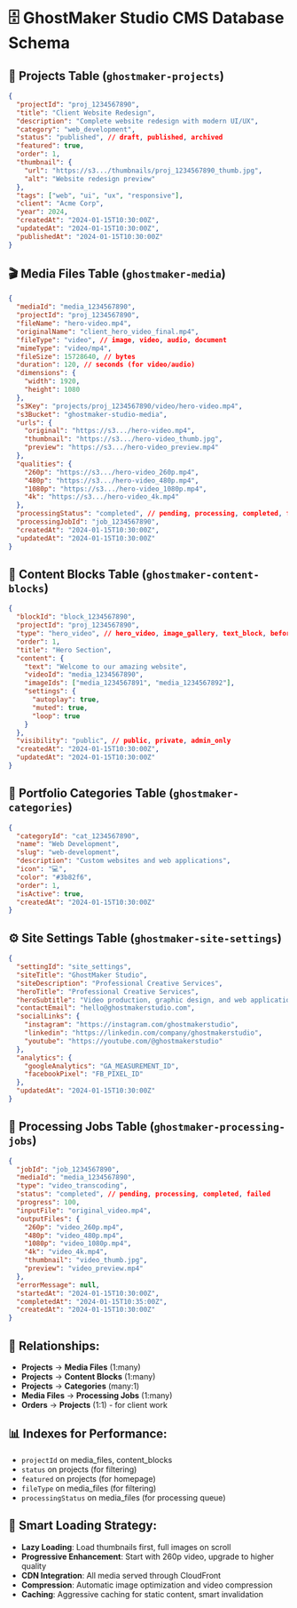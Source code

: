 # 🗄️ GhostMaker Studio CMS Database Schema

## **📁 Projects Table (`ghostmaker-projects`)**
```json
{
  "projectId": "proj_1234567890",
  "title": "Client Website Redesign",
  "description": "Complete website redesign with modern UI/UX",
  "category": "web_development",
  "status": "published", // draft, published, archived
  "featured": true,
  "order": 1,
  "thumbnail": {
    "url": "https://s3.../thumbnails/proj_1234567890_thumb.jpg",
    "alt": "Website redesign preview"
  },
  "tags": ["web", "ui", "ux", "responsive"],
  "client": "Acme Corp",
  "year": 2024,
  "createdAt": "2024-01-15T10:30:00Z",
  "updatedAt": "2024-01-15T10:30:00Z",
  "publishedAt": "2024-01-15T10:30:00Z"
}
```

## **🎬 Media Files Table (`ghostmaker-media`)**
```json
{
  "mediaId": "media_1234567890",
  "projectId": "proj_1234567890",
  "fileName": "hero-video.mp4",
  "originalName": "client_hero_video_final.mp4",
  "fileType": "video", // image, video, audio, document
  "mimeType": "video/mp4",
  "fileSize": 15728640, // bytes
  "duration": 120, // seconds (for video/audio)
  "dimensions": {
    "width": 1920,
    "height": 1080
  },
  "s3Key": "projects/proj_1234567890/video/hero-video.mp4",
  "s3Bucket": "ghostmaker-studio-media",
  "urls": {
    "original": "https://s3.../hero-video.mp4",
    "thumbnail": "https://s3.../hero-video_thumb.jpg",
    "preview": "https://s3.../hero-video_preview.mp4"
  },
  "qualities": {
    "260p": "https://s3.../hero-video_260p.mp4",
    "480p": "https://s3.../hero-video_480p.mp4", 
    "1080p": "https://s3.../hero-video_1080p.mp4",
    "4k": "https://s3.../hero-video_4k.mp4"
  },
  "processingStatus": "completed", // pending, processing, completed, failed
  "processingJobId": "job_1234567890",
  "createdAt": "2024-01-15T10:30:00Z",
  "updatedAt": "2024-01-15T10:30:00Z"
}
```

## **📝 Content Blocks Table (`ghostmaker-content-blocks`)**
```json
{
  "blockId": "block_1234567890",
  "projectId": "proj_1234567890",
  "type": "hero_video", // hero_video, image_gallery, text_block, before_after
  "order": 1,
  "title": "Hero Section",
  "content": {
    "text": "Welcome to our amazing website",
    "videoId": "media_1234567890",
    "imageIds": ["media_1234567891", "media_1234567892"],
    "settings": {
      "autoplay": true,
      "muted": true,
      "loop": true
    }
  },
  "visibility": "public", // public, private, admin_only
  "createdAt": "2024-01-15T10:30:00Z",
  "updatedAt": "2024-01-15T10:30:00Z"
}
```

## **🎨 Portfolio Categories Table (`ghostmaker-categories`)**
```json
{
  "categoryId": "cat_1234567890",
  "name": "Web Development",
  "slug": "web-development",
  "description": "Custom websites and web applications",
  "icon": "💻",
  "color": "#3b82f6",
  "order": 1,
  "isActive": true,
  "createdAt": "2024-01-15T10:30:00Z"
}
```

## **⚙️ Site Settings Table (`ghostmaker-site-settings`)**
```json
{
  "settingId": "site_settings",
  "siteTitle": "GhostMaker Studio",
  "siteDescription": "Professional Creative Services",
  "heroTitle": "Professional Creative Services",
  "heroSubtitle": "Video production, graphic design, and web applications that bring your vision to life",
  "contactEmail": "hello@ghostmakerstudio.com",
  "socialLinks": {
    "instagram": "https://instagram.com/ghostmakerstudio",
    "linkedin": "https://linkedin.com/company/ghostmakerstudio",
    "youtube": "https://youtube.com/@ghostmakerstudio"
  },
  "analytics": {
    "googleAnalytics": "GA_MEASUREMENT_ID",
    "facebookPixel": "FB_PIXEL_ID"
  },
  "updatedAt": "2024-01-15T10:30:00Z"
}
```

## **🔧 Processing Jobs Table (`ghostmaker-processing-jobs`)**
```json
{
  "jobId": "job_1234567890",
  "mediaId": "media_1234567890",
  "type": "video_transcoding",
  "status": "completed", // pending, processing, completed, failed
  "progress": 100,
  "inputFile": "original_video.mp4",
  "outputFiles": {
    "260p": "video_260p.mp4",
    "480p": "video_480p.mp4",
    "1080p": "video_1080p.mp4",
    "4k": "video_4k.mp4",
    "thumbnail": "video_thumb.jpg",
    "preview": "video_preview.mp4"
  },
  "errorMessage": null,
  "startedAt": "2024-01-15T10:30:00Z",
  "completedAt": "2024-01-15T10:35:00Z",
  "createdAt": "2024-01-15T10:30:00Z"
}
```

## **🔗 Relationships:**
- **Projects** → **Media Files** (1:many)
- **Projects** → **Content Blocks** (1:many)
- **Projects** → **Categories** (many:1)
- **Media Files** → **Processing Jobs** (1:many)
- **Orders** → **Projects** (1:1) - for client work

## **📊 Indexes for Performance:**
- `projectId` on media_files, content_blocks
- `status` on projects (for filtering)
- `featured` on projects (for homepage)
- `fileType` on media_files (for filtering)
- `processingStatus` on media_files (for processing queue)

## **🚀 Smart Loading Strategy:**
- **Lazy Loading**: Load thumbnails first, full images on scroll
- **Progressive Enhancement**: Start with 260p video, upgrade to higher quality
- **CDN Integration**: All media served through CloudFront
- **Compression**: Automatic image optimization and video compression
- **Caching**: Aggressive caching for static content, smart invalidation



